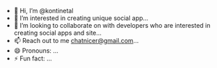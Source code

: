 - 👋 Hi, I’m @kontinetal
- 👀 I’m interested in creating unique social app...
- 💞️ I’m looking to collaborate on with developers who are interested in creating social apps and site...
- 📫 Reach out to me chatnicer@gmail.com...
- 😄 Pronouns: ...
- ⚡ Fun fact: ...

<!---
kontinetal/kontinetal is a ✨ special ✨ repository because its `README.md` (this file) appears on your GitHub profile.
You can click the Preview link to take a look at your changes.
--->
